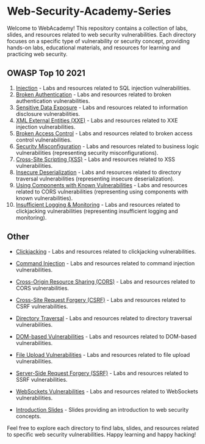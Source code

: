 # Web-Security-Academy-Series

Welcome to WebAcademy! This repository contains a collection of labs, slides, and resources related to web security vulnerabilities. Each directory focuses on a specific type of vulnerability or security concept, providing hands-on labs, educational materials, and resources for learning and practicing web security.

## OWASP Top 10 2021

1. [Injection](sql-injection/) - Labs and resources related to SQL injection vulnerabilities.
2. [Broken Authentication](broken-authentication/) - Labs and resources related to broken authentication vulnerabilities.
3. [Sensitive Data Exposure](information-disclosure/) - Labs and resources related to information disclosure vulnerabilities.
4. [XML External Entities (XXE)](xxe-injection/) - Labs and resources related to XXE injection vulnerabilities.
5. [Broken Access Control](broken-access-control/) - Labs and resources related to broken access control vulnerabilities.
6. [Security Misconfiguration](business-logic-vulnerabilities/) - Labs and resources related to business logic vulnerabilities (representing security misconfigurations).
7. [Cross-Site Scripting (XSS)](xss/) - Labs and resources related to XSS vulnerabilities.
8. [Insecure Deserialization](directory-traversal/) - Labs and resources related to directory traversal vulnerabilities (representing insecure deserialization).
9. [Using Components with Known Vulnerabilities](cors/) - Labs and resources related to CORS vulnerabilities (representing using components with known vulnerabilities).
10. [Insufficient Logging & Monitoring](clickjacking/) - Labs and resources related to clickjacking vulnerabilities (representing insufficient logging and monitoring).

## Other

- [Clickjacking](clickjacking/) - Labs and resources related to clickjacking vulnerabilities.
- [Command Injection](command-injection/) - Labs and resources related to command injection vulnerabilities.
- [Cross-Origin Resource Sharing (CORS)](cors/) - Labs and resources related to CORS vulnerabilities.
- [Cross-Site Request Forgery (CSRF)](csrf/) - Labs and resources related to CSRF vulnerabilities.
- [Directory Traversal](directory-traversal/) - Labs and resources related to directory traversal vulnerabilities.
- [DOM-based Vulnerabilities](dom-based-vulnerabilities/) - Labs and resources related to DOM-based vulnerabilities.
- [File Upload Vulnerabilities](file-upload-vulnerabilities/) - Labs and resources related to file upload vulnerabilities.
- [Server-Side Request Forgery (SSRF)](ssrf/) - Labs and resources related to SSRF vulnerabilities.
- [WebSockets Vulnerabilities](websockets-vulnerabilities/) - Labs and resources related to WebSockets vulnerabilities.

- [Introduction Slides](introduction-slides.pptx) - Slides providing an introduction to web security concepts.

Feel free to explore each directory to find labs, slides, and resources related to specific web security vulnerabilities. Happy learning and happy hacking!

